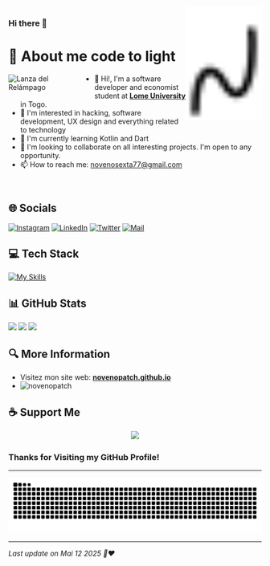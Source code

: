 <img src="glyph.svg" align="right" alt="glyph" title="Title" style="max-height: 256px;" width="30%">

### Hi there 👋
# 👦 About me code to light

<img src="Lanza.gif" alt="Lanza del Relámpago" title="Lanza del Relámpago" style="max-height: 256px; float: left; margin-right: 20px; margin-bottom: 10px;" width="30%">

- 👋 Hi!, I'm a software developer and economist student at **[Lome University](https://etu.univ-lome.tg/)** in Togo.
- 👀 I'm interested in hacking, software development, UX design and everything related to technology
- 🌱 I'm currently learning Kotlin and Dart
- 💞️ I'm looking to collaborate on all interesting projects. I'm open to any opportunity.
- 📫 How to reach me: novenosexta77@gmail.com 

<br clear="left">

## 🌐 Socials
[![Instagram](https://img.shields.io/badge/Instagram-%23E4405F.svg?logo=Instagram&logoColor=white)](https://instagram.com/_jerrykel/) 
[![LinkedIn](https://img.shields.io/badge/LinkedIn-%230077B5.svg?logo=linkedin&logoColor=white)](https://www.linkedin.com/in/joseph-homawoo/) 
[![Twitter](https://img.shields.io/badge/Twitter-%231DA1F2.svg?logo=Twitter&logoColor=white)](https://twitter.com/jerrykel_j)
[![Mail](https://img.shields.io/badge/-GMAIL-D14836?style=for-the-badge&logo=gmail&logoColor=white)](mailto:novenosexta77@gmail.com)

## 💻 Tech Stack
[![My Skills](https://skillicons.dev/icons?i=docker,java,kotlin,symfony,laravel,flutter,django,react,cpp,adonis,nuxtjs)](https://skillicons.dev/)

## 📊 GitHub Stats

[![](http://github-profile-summary-cards.vercel.app/api/cards/profile-details?username=novenopatch&theme=dracula)](https://github.com/vn7n24fzkq/github-profile-summary-cards)
[![](http://github-profile-summary-cards.vercel.app/api/cards/repos-per-language?username=novenopatch&theme=dracula)](https://github.com/vn7n24fzkq/github-profile-summary-cards)
[![](http://github-profile-summary-cards.vercel.app/api/cards/most-commit-language?username=novenopatch&theme=dracula)](https://github.com/vn7n24fzkq/github-profile-summary-cards)



## 🔍 More Information
- Visitez mon site web: **[novenopatch.github.io](https://novenopatch.github.io)**
- <img src="https://komarev.com/ghpvc/?username=novenopatch&label=Profile%20views&color=0e75b6&style=flat" alt="novenopatch" /> 

## ☕ Support Me
<div align="center">
    <a href="https://www.buymeacoffee.com/novenopatch">
        <img src="https://cdn.buymeacoffee.com/buttons/v2/default-yellow.png" width="200" />
    </a>
</div>



### Thanks for Visiting my GitHub Profile!

---
<p align="center">
<img src="https://github.com/novenopatch/novenopatch/blob/output/github-contribution-grid-snake-dark.svg">
</p>

---

*Last update on Mai 12 2025 🤖❤️*